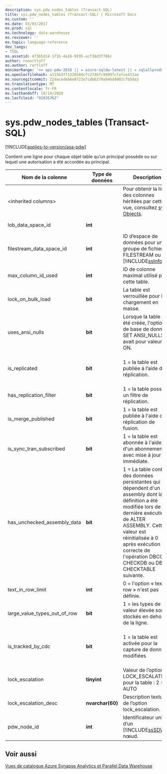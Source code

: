 ```yaml
---
description: sys.pdw_nodes_tables (Transact-SQL)
title: sys.pdw_nodes_tables (Transact-SQL) | Microsoft Docs
ms.custom: ''
ms.date: 03/03/2017
ms.prod: sql
ms.technology: data-warehouse
ms.reviewer: ''
ms.topic: language-reference
dev_langs:
- TSQL
ms.assetid: 473b5d14-171b-4a16-9195-acf36d3f786c
author: ronortloff
ms.author: rortloff
monikerRange: '>= aps-pdw-2016 || = azure-sqldw-latest || = sqlallproducts-allversions'
ms.openlocfilehash: a115b3ff132658dcfc2746fc9899fcfafce411ae
ms.sourcegitcommit: 22dacedeb6e8721e7cdb6279a946d4002cfb5da3
ms.translationtype: MT
ms.contentlocale: fr-FR
ms.lasthandoff: 10/14/2020
ms.locfileid: "92035762"
---
```

# <a name="syspdw_nodes_tables-transact-sql"></a>sys.pdw_nodes_tables (Transact-SQL)
[!INCLUDE[applies-to-version/asa-pdw](../../includes/applies-to-version/asa-pdw.md)]

  Contient une ligne pour chaque objet table qu’un principal possède ou sur lequel une autorisation a été accordée au principal.  
  
|Nom de la colonne|Type de données|Description|Plage|  
|-----------------|---------------|-----------------|-----------|  
|\<inherited columns>||Pour obtenir la liste des colonnes héritées par cette vue, consultez [sys. Objects](../system-catalog-views/sys-objects-transact-sql.md).||  
|lob_data_space_id|**int**||Toujours 0.|  
|filestream_data_space_id|**int**|ID d’espace de données pour un groupe de fichiers FILESTREAM ou [!INCLUDE[ssInfoNA](../../includes/ssinfona-md.md)]|NULL|  
|max_column_id_used|**int**|ID de colonne maximal utilisé par cette table.||  
|lock_on_bulk_load|**bit**|La table est verrouillée pour le chargement en masse.|TBD|  
|uses_ansi_nulls|**bit**|Lorsque la table a été créée, l'option de base de données SET ANSI_NULLS avait pour valeur ON.|1|  
|is_replicated|**bit**|1 = la table est publiée à l’aide de la réplication.|entre la réplication n’est pas prise en charge.|  
|has_replication_filter|**bit**|1 = la table possède un filtre de réplication.|0|  
|is_merge_published|**bit**|1 = la table est publiée à l'aide de la réplication de fusion.|entre non pris en charge.|  
|is_sync_tran_subscribed|**bit**|1 = la table est abonnée à l'aide d'un abonnement avec mise à jour immédiate.|entre non pris en charge.|  
|has_unchecked_assembly_data|**bit**|1 = La table contient des données persistantes qui dépendent d'un assembly dont la définition a été modifiée lors de la dernière exécution de ALTER ASSEMBLY. Cette valeur est réinitialisée à 0 après exécution correcte de l'opération DBCC CHECKDB ou DBCC CHECKTABLE suivante.|entre aucune prise en charge du CLR.|  
|text_in_row_limit|**int**|0 = l'option « text in row » n'est pas définie.|Toujours 0.|  
|large_value_types_out_of_row|**bit**|1 = les types de valeur élevée sont stockés en dehors de la ligne.|Toujours 0.|  
|is_tracked_by_cdc|**bit**|1 = la table est activée pour la capture de données modifiées|Toujours 0 ; aucune prise en charge de CDC.|  
|lock_escalation|**tinyint**|Valeur de l’option LOCK_ESCALATION pour la table : 2 = AUTO|Toujours 2.|  
|lock_escalation_desc|**nvarchar(60)**|Description textuelle de l’option lock_escalation.|Always ꞌ AUTO ꞌ.|  
|pdw_node_id|**int**|Identificateur unique d’un [!INCLUDE[ssSDW](../../includes/sssdw-md.md)] nœud.|NOT NULL|  
  
## <a name="see-also"></a>Voir aussi  
 [Vues de catalogue Azure Synapse Analytics et Parallel Data Warehouse](../../relational-databases/system-catalog-views/sql-data-warehouse-and-parallel-data-warehouse-catalog-views.md)  
  
  
